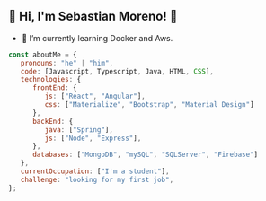 <h2> 👋 Hi, I'm Sebastian Moreno! 👋 </h2>

- 🌱 I’m currently learning Docker and Aws.

```javascript
const aboutMe = {
   pronouns: "he" | "him",
   code: [Javascript, Typescript, Java, HTML, CSS],
   technologies: {
      frontEnd: {
         js: ["React", "Angular"],
         css: ["Materialize", "Bootstrap", "Material Design"]
      },
      backEnd: {
         java: ["Spring"],
         js: ["Node", "Express"],
      },
      databases: ["MongoDB", "mySQL", "SQLServer", "Firebase"]
   },
   currentOccupation: ["I'm a student"],
   challenge: "looking for my first job",
};
```

